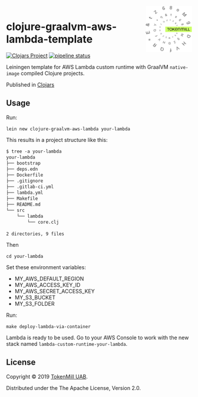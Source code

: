 <a href="http://www.tokenmill.lt">
      <img src=".github/tokenmill-logo.svg" width="125" height="125" align="right" />
</a>

# clojure-graalvm-aws-lambda-template

[![Clojars Project](https://img.shields.io/clojars/v/clojure-graalvm-aws-lambda/lein-template.svg)](https://clojars.org/clojure-graalvm-aws-lambda/lein-template)
[![pipeline status](https://gitlab.com/Jocas/clojure-graalvm-aws-lambda-template/badges/master/pipeline.svg)](https://gitlab.com/Jocas/clojure-graalvm-aws-lambda-template/commits/master)

Leiningen template for AWS Lambda custom runtime with GraalVM `native-image` compiled Clojure projects.

Published in [Clojars](https://clojars.org/clojure-graalvm-aws-lambda/lein-template)

## Usage

Run:
```
lein new clojure-graalvm-aws-lambda your-lambda
```

This results in a project structure like this:
```
$ tree -a your-lambda
your-lambda
├── bootstrap
├── deps.edn
├── Dockerfile
├── .gitignore
├── .gitlab-ci.yml
├── lambda.yml
├── Makefile
├── README.md
└── src
    └── lambda
        └── core.clj

2 directories, 9 files

```

Then 
```
cd your-lambda
```

Set these environment variables:
- MY_AWS_DEFAULT_REGION
- MY_AWS_ACCESS_KEY_ID
- MY_AWS_SECRET_ACCESS_KEY
- MY_S3_BUCKET
- MY_S3_FOLDER

Run:
```
make deploy-lambda-via-container
```

Lambda is ready to be used. Go to your AWS Console to work with the new stack named `lambda-custom-runtime-your-lambda`.

## License

Copyright &copy; 2019 [TokenMill UAB](http://www.tokenmill.lt).

Distributed under the The Apache License, Version 2.0.
